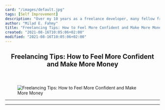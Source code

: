 ```yaml
---
card: "/images/default.jpg"
tags: [Self Improvement]
description: "Over my 10 years as a freelance developer, many fellow freela"
author: "Milad E. Fahmy"
title: "Freelancing Tips: How to Feel More Confident and Make More Money"
created: "2021-08-16T10:05:06+02:00"
modified: "2021-08-16T10:05:06+02:00"
---
```

<div class="site-wrapper">
<main id="site-main" class="site-main outer">
<div class="inner">
<article class="post-full post tag-self-improvement tag-freelancing tag-web-development ">
<header class="post-full-header">
<h1 class="post-full-title">Freelancing Tips: How to Feel More Confident and Make More Money</h1>
</header>
<figure class="post-full-image">
<picture>
<source media="(max-width: 700px)" sizes="1px" srcset="data:image/gif;base64,R0lGODlhAQABAIAAAAAAAP///yH5BAEAAAAALAAAAAABAAEAAAIBRAA7 1w">
<source media="(min-width: 701px)" sizes="(max-width: 800px) 400px,
(max-width: 1170px) 700px,
1400px" srcset="/news/content/images/size/w300/2020/05/freelance.jpg 300w,
/news/content/images/size/w600/2020/05/freelance.jpg 600w,
/news/content/images/size/w1000/2020/05/freelance.jpg 1000w,
/news/content/images/size/w2000/2020/05/freelance.jpg 2000w">
<img onerror="this.style.display='none'" src="/news/content/images/size/w2000/2020/05/freelance.jpg" alt="Freelancing Tips: How to Feel More Confident and Make More Money">
</picture>
</figure>
<section class="post-full-content">
<div class="post-content">
</div>
<hr>
<hr>
</section>
</article>
</div>
</main>
</div>
<!-- Google Tag Manager (noscript) -->
<!-- End Google Tag Manager (noscript) -->

